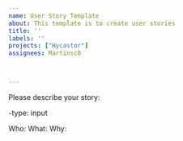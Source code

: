 ```yaml
---
name: User Story Template
about: This template is to create user stories
title: ''
labels: ''
projects: ["Hycastor"]
assignees: Martinsc8



---
```

Please describe your story:

-type: input

Who:
What:
Why:
